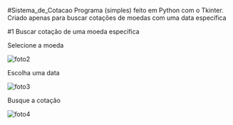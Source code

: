 #Sistema_de_Cotacao
 Programa (simples) feito em Python com o Tkinter. Criado apenas para buscar cotações de moedas com uma data específica
 
 
 #1 Buscar cotação de uma moeda específica
 
 
  Selecione a moeda
  
  ![foto2](https://user-images.githubusercontent.com/99151447/156863451-2877998b-292b-4484-9ce3-185ed5e16067.png)
  
  
  
  
  
  Escolha uma data
    
![foto3](https://user-images.githubusercontent.com/99151447/156863518-40f741c8-0d07-4c2c-8538-3f001e3388d9.png)

  
  Busque a cotação
  
  ![foto4](https://user-images.githubusercontent.com/99151447/156864224-52f06aa6-047a-438b-a409-2a98c7ac6fdb.PNG)
